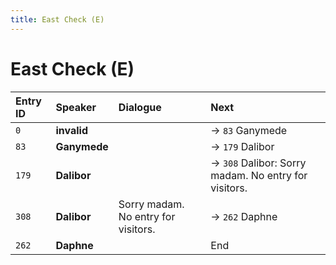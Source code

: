 ```yaml
---
title: East Check (E)
---
```


# East Check (E)


| Entry ID | Speaker | Dialogue | Next |
| :------- | :------ | :------- | :------------ |
| `0` | **invalid** |  | → `83` Ganymede |
| `83` | **Ganymede** |  | → `179` Dalibor |
| `179` | **Dalibor** |  | → `308` Dalibor: Sorry madam\. No entry for visitors\. |
| `308` | **Dalibor** | Sorry madam\. No entry for visitors\. | → `262` Daphne |
| `262` | **Daphne** |  | End |
